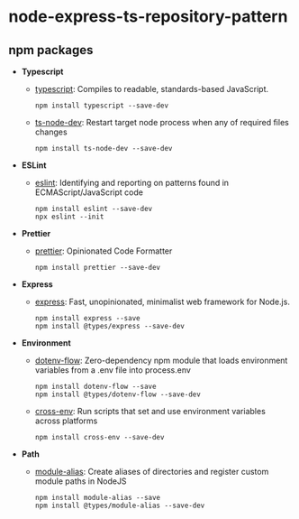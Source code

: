 # node-express-ts-repository-pattern

## npm packages

-   **Typescript**

    -   [typescript](https://www.npmjs.com/package/typescript): Compiles to readable, standards-based JavaScript.

        ```
        npm install typescript --save-dev
        ```

    -   [ts-node-dev](https://www.npmjs.com/package/ts-node-dev): Restart target node process when any of required files changes

        ```
        npm install ts-node-dev --save-dev
        ```

-   **ESLint**

    -   [eslint](https://www.npmjs.com/package/eslint): Identifying and reporting on patterns found in ECMAScript/JavaScript code

        ```
        npm install eslint --save-dev
        npx eslint --init
        ```

-   **Prettier**

    -   [prettier](https://www.npmjs.com/package/prettier): Opinionated Code Formatter

        ```
        npm install prettier --save-dev
        ```

-   **Express**

    -   [express](https://www.npmjs.com/package/express): Fast, unopinionated, minimalist web framework for Node.js.

        ```
        npm install express --save
        npm install @types/express --save-dev
        ```

-   **Environment**

    -   [dotenv-flow](https://www.npmjs.com/package/dotenv-flow): Zero-dependency npm module that loads environment variables from a .env file into process.env

        ```
        npm install dotenv-flow --save
        npm install @types/dotenv-flow --save-dev
        ```

    -   [cross-env](https://www.npmjs.com/package/cross-env): Run scripts that set and use environment variables across platforms

        ```
        npm install cross-env --save-dev
        ```

-   **Path**

    -   [module-alias](https://www.npmjs.com/package/dotenv-flow): Create aliases of directories and register custom module paths in NodeJS

        ```
        npm install module-alias --save
        npm install @types/module-alias --save-dev
        ```
